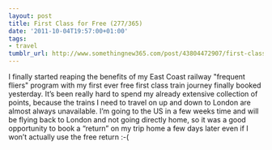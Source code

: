 ```yaml
---
layout: post
title: First Class for Free (277/365)
date: '2011-10-04T19:57:00+01:00'
tags:
- travel
tumblr_url: http://www.somethingnew365.com/post/43804472907/first-class-for-free-277365
---
```

I finally started reaping the benefits of my East Coast railway "frequent fliers" program with my first ever free first class train journey finally booked yesterday.
It’s been really hard to spend my already extensive collection of points, because the trains I need to travel on up and down to London are almost always unavailable. I’m going to the US in a few weeks time and will be flying back to London and not going directly home, so it was a good opportunity to book a “return” on my trip home a few days later even if I won’t actually use the free return :-(
